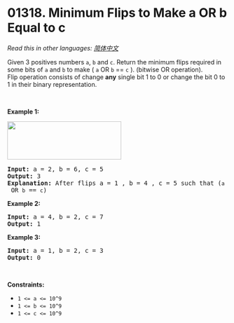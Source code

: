 # 01318. Minimum Flips to Make a OR b Equal to c

  _Read this in other languages:_
    [_简体中文_](README.zh-CN.md)

<p>Given 3 positives numbers <code>a</code>, <code>b</code> and <code>c</code>. Return the minimum flips required in some bits of <code>a</code> and <code>b</code> to make (&nbsp;<code>a</code> OR <code>b</code> == <code>c</code>&nbsp;). (bitwise OR operation).<br />
Flip operation&nbsp;consists of change&nbsp;<strong>any</strong>&nbsp;single bit 1 to 0 or change the bit 0 to 1&nbsp;in their binary representation.</p>

<p>&nbsp;</p>
<p><strong class="example">Example 1:</strong></p>

<p><img alt="" src="https://assets.leetcode.com/uploads/2020/01/06/sample_3_1676.png" style="width: 260px; height: 87px;" /></p>

<pre>
<strong>Input:</strong> a = 2, b = 6, c = 5
<strong>Output:</strong> 3
<strong>Explanation: </strong>After flips a = 1 , b = 4 , c = 5 such that (<code>a</code> OR <code>b</code> == <code>c</code>)</pre>

<p><strong class="example">Example 2:</strong></p>

<pre>
<strong>Input:</strong> a = 4, b = 2, c = 7
<strong>Output:</strong> 1
</pre>

<p><strong class="example">Example 3:</strong></p>

<pre>
<strong>Input:</strong> a = 1, b = 2, c = 3
<strong>Output:</strong> 0
</pre>

<p>&nbsp;</p>
<p><strong>Constraints:</strong></p>

<ul>
	<li><code>1 &lt;= a &lt;= 10^9</code></li>
	<li><code>1 &lt;= b&nbsp;&lt;= 10^9</code></li>
	<li><code>1 &lt;= c&nbsp;&lt;= 10^9</code></li>
</ul>